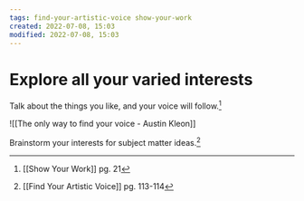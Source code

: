```yaml
---
tags: find-your-artistic-voice show-your-work 
created: 2022-07-08, 15:03
modified: 2022-07-08, 15:03
---
```


# Explore all your varied interests
Talk about the things you like, and your voice will follow.[^1]

![[The only way to find your voice - Austin Kleon]]

Brainstorm your interests for subject matter ideas.[^2]

[^1]: [[Show Your Work]] pg. 21
[^2]: [[Find Your Artistic Voice]] pg. 113-114 
